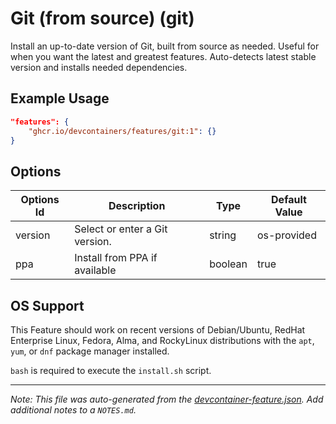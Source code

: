 
# Git (from source) (git)

Install an up-to-date version of Git, built from source as needed. Useful for when you want the latest and greatest features. Auto-detects latest stable version and installs needed dependencies.

## Example Usage

```json
"features": {
    "ghcr.io/devcontainers/features/git:1": {}
}
```

## Options

| Options Id | Description | Type | Default Value |
|-----|-----|-----|-----|
| version | Select or enter a Git version. | string | os-provided |
| ppa | Install from PPA if available | boolean | true |



## OS Support

This Feature should work on recent versions of Debian/Ubuntu, RedHat Enterprise Linux, Fedora, Alma, and RockyLinux distributions with the `apt`, `yum`, or `dnf` package manager installed.

`bash` is required to execute the `install.sh` script.


---

_Note: This file was auto-generated from the [devcontainer-feature.json](https://github.com/devcontainers/features/blob/main/src/git/devcontainer-feature.json).  Add additional notes to a `NOTES.md`._
